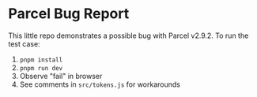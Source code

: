 # Parcel Bug Report

This little repo demonstrates a possible bug with Parcel v2.9.2. To run the test case:

1. `pnpm install`
2. `pnpm run dev`
3. Observe "fail" in browser
4. See comments in `src/tokens.js` for workarounds
